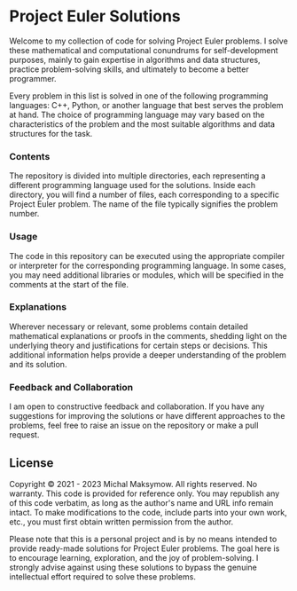 # Project Euler Solutions

Welcome to my collection of code for solving Project Euler problems. I solve these mathematical and computational conundrums for self-development purposes, mainly to gain expertise in algorithms and data structures, practice problem-solving skills, and ultimately to become a better programmer.

Every problem in this list is solved in one of the following programming languages: C++, Python, or another language that best serves the problem at hand. The choice of programming language may vary based on the characteristics of the problem and the most suitable algorithms and data structures for the task.

### Contents

The repository is divided into multiple directories, each representing a different programming language used for the solutions. Inside each directory, you will find a number of files, each corresponding to a specific Project Euler problem. The name of the file typically signifies the problem number.

### Usage

The code in this repository can be executed using the appropriate compiler or interpreter for the corresponding programming language. In some cases, you may need additional libraries or modules, which will be specified in the comments at the start of the file.

### Explanations

Wherever necessary or relevant, some problems contain detailed mathematical explanations or proofs in the comments, shedding light on the underlying theory and justifications for certain steps or decisions. This additional information helps provide a deeper understanding of the problem and its solution.

### Feedback and Collaboration

I am open to constructive feedback and collaboration. If you have any suggestions for improving the solutions or have different approaches to the problems, feel free to raise an issue on the repository or make a pull request.

## License

Copyright &copy; 2021 - 2023 Michal Maksymow. All rights reserved. No warranty.
This code is provided for reference only. You may republish any of this code verbatim, as long as the author's name and URL info remain intact. To make modifications to the code, include parts into your own work, etc., you must first obtain written permission from the author.

Please note that this is a personal project and is by no means intended to provide ready-made solutions for Project Euler problems. The goal here is to encourage learning, exploration, and the joy of problem-solving. I strongly advise against using these solutions to bypass the genuine intellectual effort required to solve these problems.

